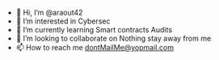 - 👋 Hi, I’m @araout42
- 👀 I’m interested in Cybersec
- 🌱 I’m currently learning Smart contracts Audits
- 💞️ I’m looking to collaborate on Nothing stay away from me
- 📫 How to reach me dontMailMe@yopmail.com

<!---
araout42/araout42 is a ✨ special ✨ repository because its `README.md` (this file) appears on your GitHub profile.
You can click the Preview link to take a look at your changes.
--->
